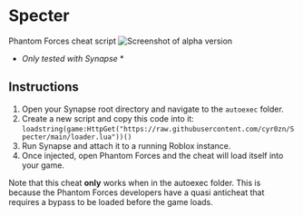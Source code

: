 # Specter
Phantom Forces cheat script
![Screenshot of alpha version](https://imgur.com/a/k8hyQUT)
* *Only tested with Synapse* *
## Instructions
1. Open your Synapse root directory and navigate to the `autoexec` folder.
2. Create a new script and copy this code into it: `loadstring(game:HttpGet("https://raw.githubusercontent.com/cyr0zn/Specter/main/loader.lua"))()`
3. Run Synapse and attach it to a running Roblox instance.
4. Once injected, open Phantom Forces and the cheat will load itself into your game.

Note that this cheat **only** works when in the autoexec folder. This is because the Phantom Forces developers have a quasi anticheat that requires a bypass to be loaded before the game loads.
